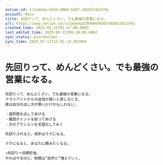 ```yaml
---
notion_id: 1c1ade4a-d294-8004-bd87-d0265342259a
account: Main
title: 先回りって、めんどくさい。でも最強の営業になる。
url: https://www.notion.so/1c1ade4ad2948004bd87d0265342259a
created_time: 2025-03-25T01:47:00.000Z
last_edited_time: 2025-05-21T00:20:00.000Z
sync_status: placeholder
sync_time: 2025-07-12T15:01:14.963904
---
```

# 先回りって、めんどくさい。でも最強の営業になる。

```plain text
先回りって、めんどくさい。でも最強の営業になる。
クライアントからの返信が遅いと感じるとき、
実は自分の出し方が悪いだけかもしれない。

・選択肢を出してあげる
・確認ポイントを絞ってあげる
・次のアクションを言語化しておく

先回りされると、相手はラクになる。

ラクになると、あなたに頼みたくなる。

→先回り＝信頼貯金。
やればやるほど、依頼は“自然と”増えていく。
```